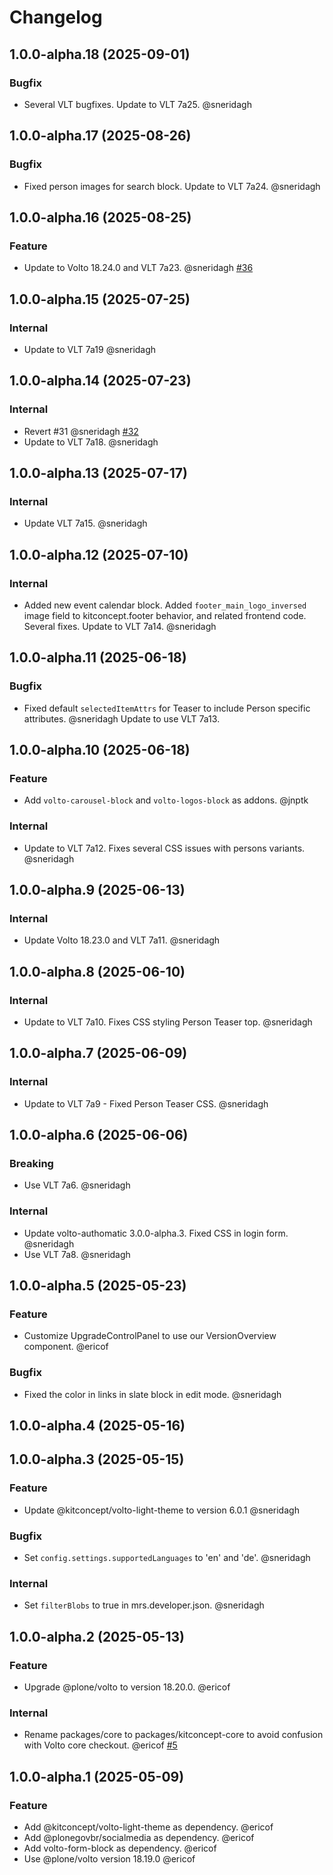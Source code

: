 # Changelog

<!-- You should *NOT* be adding new change log entries to this file.
     You should create a file in the news directory instead.
     For helpful instructions, please see:
     https://6.docs.plone.org/contributing/index.html#contributing-change-log-label
-->

<!-- towncrier release notes start -->

## 1.0.0-alpha.18 (2025-09-01)

### Bugfix

- Several VLT bugfixes. Update to VLT 7a25. @sneridagh 

## 1.0.0-alpha.17 (2025-08-26)

### Bugfix

- Fixed person images for search block. Update to VLT 7a24. @sneridagh 

## 1.0.0-alpha.16 (2025-08-25)

### Feature

- Update to Volto 18.24.0 and VLT 7a23. @sneridagh [#36](https://github.com/kitconcept/kitconcept-core/issue/36)

## 1.0.0-alpha.15 (2025-07-25)

### Internal

- Update to VLT 7a19 @sneridagh 

## 1.0.0-alpha.14 (2025-07-23)

### Internal

- Revert #31 @sneridagh [#32](https://github.com/kitconcept/kitconcept-core/issue/32)
- Update to VLT 7a18. @sneridagh 

## 1.0.0-alpha.13 (2025-07-17)

### Internal

- Update VLT 7a15. @sneridagh 

## 1.0.0-alpha.12 (2025-07-10)

### Internal

- Added new event calendar block.
  Added `footer_main_logo_inversed` image field to kitconcept.footer behavior, and related frontend code.
  Several fixes.
  Update to VLT 7a14. @sneridagh 

## 1.0.0-alpha.11 (2025-06-18)

### Bugfix

- Fixed default `selectedItemAttrs` for Teaser to include Person specific attributes. @sneridagh
  Update to use VLT 7a13. 

## 1.0.0-alpha.10 (2025-06-18)

### Feature

- Add `volto-carousel-block` and `volto-logos-block` as addons. @jnptk 

### Internal

- Update to VLT 7a12. Fixes several CSS issues with persons variants. @sneridagh 

## 1.0.0-alpha.9 (2025-06-13)

### Internal

- Update Volto 18.23.0 and VLT 7a11. @sneridagh 

## 1.0.0-alpha.8 (2025-06-10)

### Internal

- Update to VLT 7a10. Fixes CSS styling Person Teaser top. @sneridagh 

## 1.0.0-alpha.7 (2025-06-09)

### Internal

- Update to VLT 7a9 - Fixed Person Teaser CSS.  @sneridagh 

## 1.0.0-alpha.6 (2025-06-06)

### Breaking

- Use VLT 7a6. @sneridagh 

### Internal

- Update volto-authomatic 3.0.0-alpha.3. Fixed CSS in login form. @sneridagh 
- Use VLT 7a8. @sneridagh 

## 1.0.0-alpha.5 (2025-05-23)

### Feature

- Customize UpgradeControlPanel to use our VersionOverview component. @ericof 

### Bugfix

- Fixed the color in links in slate block in edit mode. @sneridagh 

## 1.0.0-alpha.4 (2025-05-16)

## 1.0.0-alpha.3 (2025-05-15)

### Feature

- Update @kitconcept/volto-light-theme to version 6.0.1 @sneridagh 

### Bugfix

- Set `config.settings.supportedLanguages` to 'en' and 'de'. @sneridagh 

### Internal

- Set `filterBlobs` to true in mrs.developer.json. @sneridagh 

## 1.0.0-alpha.2 (2025-05-13)

### Feature

- Upgrade @plone/volto to version 18.20.0. @ericof 

### Internal

- Rename packages/core to packages/kitconcept-core to avoid confusion with Volto core checkout. @ericof [#5](https://github.com/kitconcept/kitconcept-core/issue/5)

## 1.0.0-alpha.1 (2025-05-09)

### Feature

- Add @kitconcept/volto-light-theme as dependency. @ericof 
- Add @plonegovbr/socialmedia as dependency. @ericof 
- Add volto-form-block as dependency. @ericof 
- Use @plone/volto version 18.19.0 @ericof
